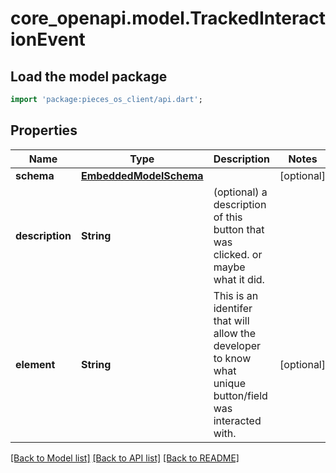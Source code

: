 # core_openapi.model.TrackedInteractionEvent

## Load the model package
```dart
import 'package:pieces_os_client/api.dart';
```

## Properties
Name | Type | Description | Notes
------------ | ------------- | ------------- | -------------
**schema** | [**EmbeddedModelSchema**](EmbeddedModelSchema.md) |  | [optional] 
**description** | **String** | (optional) a description of this button that was clicked. or maybe what it did. | 
**element** | **String** | This is an identifer that will allow the developer to know what unique button/field was interacted with. | [optional] 

[[Back to Model list]](../README.md#documentation-for-models) [[Back to API list]](../README.md#documentation-for-api-endpoints) [[Back to README]](../README.md)


